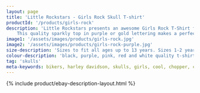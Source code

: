 ```yaml
---
layout: page
title: 'Little Rockstars - Girls Rock Skull T-shirt'
productId: '/products/girls-rock'
description: 'Little Rockstars presents an awesome Girls Rock T-Shirt for music fans everywhere.
    This quality sparkly top in purple or gold lettering makes a perfect girls birthday gift or present for any little drummer girl, music fan or little rock star.'
image1: '/assets/images/products/girls-rock.jpg'
image2: '/assets/images/products/girls-rock-purple.jpg'
size-description: 'Sizes to fit all ages up to 13 years. Sizes 1-2 years , 3-4 years, 5-6 years, 7-8 years, 9-11 years, 12-13 years.'
colour-description: 'black, purple, pink, red and white quality t-shirt and with glitter lettering.'
tag: 'skulls'
meta-keywords: bikers, harley davidson, skulls, girls, cool, chopper, cute, little, lady, skull, lucky, outlaw, motorcycle, rider, pirate, rock, rocker, grunge, metal, punk, skater, skull and cross bones, girls skull t-shirt, girls skull tee, gigs, festivals, look cool, toddler, teen
---
```


{% include product/ebay-description-layout.html %}